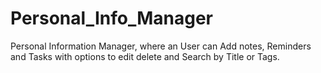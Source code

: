 # Personal_Info_Manager

Personal Information Manager, where an User can Add notes, Reminders and Tasks with options to edit delete and Search by Title or Tags.
